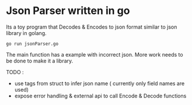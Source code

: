 # Json Parser written in go

Its a toy program that Decodes & Encodes to json format similar to json library in golang. 
```console
go run jsonParser.go
```
The main function has a example with incorrect json.
More work needs to be done to make it a library.

TODO :
 -  use tags from struct to infer json name ( currently only field names are used)
 -  expose error handling & external api to call Encode & Decode functions
